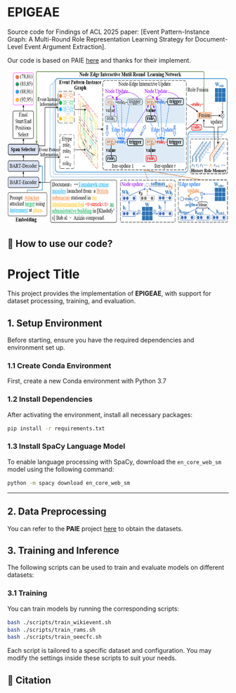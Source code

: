# EPIGEAE



Source code for Findings of ACL 2025 paper: [Event Pattern-Instance Graph: A Multi-Round Role Representation
Learning Strategy for Document-Level Event Argument Extraction].

Our code is based on PAIE [here](https://github.com/mayubo2333/PAIE) and thanks for their implement.


<div align=center>
<img width="800" height="350" src="./model_framework.png"/>
</div>

## 🚀 How to use our code?

# Project Title

This project provides the implementation of **EPIGEAE**, with support for dataset processing, training, and evaluation.

## 1. Setup Environment

Before starting, ensure you have the required dependencies and environment set up.

### 1.1 Create Conda Environment

First, create a new Conda environment with Python 3.7

### 1.2 Install Dependencies

After activating the environment, install all necessary packages:

```bash
pip install -r requirements.txt
```

### 1.3 Install SpaCy Language Model

To enable language processing with SpaCy, download the `en_core_web_sm` model using the following command:

```bash
python -m spacy download en_core_web_sm
```

---

## 2. Data Preprocessing

You can refer to the **PAIE** project [here](https://github.com/mayubo2333/PAIE) to obtain the datasets. 

## 3. Training and Inference

The following scripts can be used to train and evaluate models on different datasets:

### 3.1 Training

You can train models by running the corresponding scripts:

```bash
bash ./scripts/train_wikievent.sh
bash ./scripts/train_rams.sh
bash ./scripts/train_oeecfc.sh
```

Each script is tailored to a specific dataset and configuration. You may modify the settings inside these scripts to suit your needs.



## 🌝 Citation